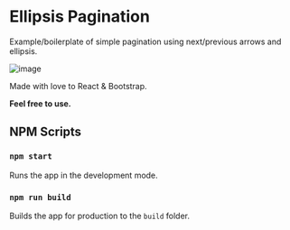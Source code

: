 # Ellipsis Pagination

Example/boilerplate of simple pagination using next/previous arrows and ellipsis.

![image](https://user-images.githubusercontent.com/31730013/72741949-fccc1880-3ba8-11ea-9ecc-8e20c8aa5afe.png)

Made with love to React & Bootstrap.

**Feel free to use.**

## NPM Scripts 

### `npm start`

Runs the app in the development mode.<br />

### `npm run build`

Builds the app for production to the `build` folder.<br />

